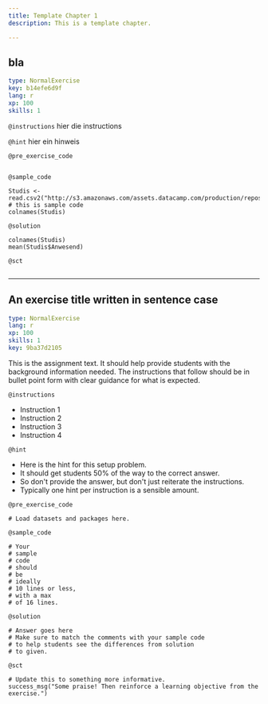 ```yaml
---
title: Template Chapter 1
description: This is a template chapter.

---
```

## bla

```yaml
type: NormalExercise
key: b14efe6d9f
lang: r
xp: 100
skills: 1
```


`@instructions`
hier die instructions

`@hint`
hier ein hinweis

`@pre_exercise_code`
```{r}

```

`@sample_code`
```{r}
Studis <- read.csv2("http://s3.amazonaws.com/assets.datacamp.com/production/repositories/3196/datasets/1e5d9ec9fbf68a511b51b513183222dd40447e9a/Studierendenzaehlung.csv",sep=",",skip=1)
# this is sample code
colnames(Studis)
```

`@solution`
```{r}
colnames(Studis)
mean(Studis$Anwesend)
```

`@sct`
```{r}

```
---

## An exercise title written in sentence case

```yaml
type: NormalExercise
lang: r
xp: 100
skills: 1
key: 9ba37d2105
```

This is the assignment text. It should help provide students with the background information needed.
The instructions that follow should be in bullet point form with clear guidance for what is expected.

`@instructions`
- Instruction 1
- Instruction 2
- Instruction 3
- Instruction 4

`@hint`
- Here is the hint for this setup problem. 
- It should get students 50% of the way to the correct answer.
- So don't provide the answer, but don't just reiterate the instructions.
- Typically one hint per instruction is a sensible amount.

`@pre_exercise_code`

```{r}
# Load datasets and packages here.
```

`@sample_code`

```{r}
# Your
# sample
# code
# should
# be
# ideally
# 10 lines or less,
# with a max
# of 16 lines.
```

`@solution`

```{r}
# Answer goes here
# Make sure to match the comments with your sample code
# to help students see the differences from solution
# to given.
```

`@sct`

```{r}
# Update this to something more informative.
success_msg("Some praise! Then reinforce a learning objective from the exercise.")
```
